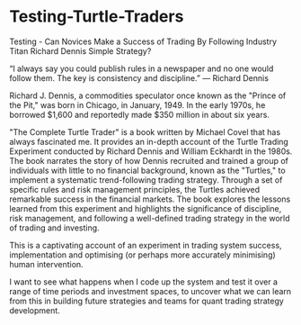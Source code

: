# Testing-Turtle-Traders
Testing - Can Novices Make a Success of Trading By Following Industry Titan Richard Dennis Simple Strategy?

 “I always say you could publish rules in a newspaper and no one would follow them. The key is consistency and discipline.”
— Richard Dennis

Richard J. Dennis, a commodities speculator once known as the "Prince of the Pit," was born in Chicago, in January, 1949. 
In the early 1970s, he borrowed $1,600 and reportedly made $350 million in about six years. 

"The Complete Turtle Trader" is a book written by Michael Covel that has always fascinated me. It provides an in-depth account of 
the Turtle Trading Experiment conducted by Richard Dennis and William Eckhardt in the 1980s. 
The book narrates the story of how Dennis recruited and trained
a group of individuals with little to no financial background, known as the "Turtles," to implement a systematic trend-following
trading strategy. Through a set of specific rules and risk management principles, the Turtles achieved remarkable success in the 
financial markets. The book explores the lessons learned from this experiment and highlights the significance of discipline,
risk management, and following a well-defined trading strategy in the world of trading and investing.

This is a captivating account of an experiment in trading system success, implementation 
and optimising (or perhaps more accurately minimising) human intervention.

I want to see what happens when I code up the system and test it over a range of time periods and investment spaces, 
to uncover what we can learn from this in building future strategies and teams for quant trading strategy development.
